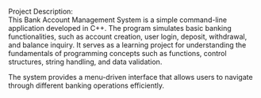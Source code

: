 Project Description:<br>
This Bank Account Management System is a simple command-line application developed in C++. The program simulates basic banking functionalities, such as account creation, user login, deposit, withdrawal, and balance inquiry. It serves as a learning project for understanding the fundamentals of programming concepts such as functions, control structures, string handling, and data validation.

The system provides a menu-driven interface that allows users to navigate through different banking operations efficiently.
